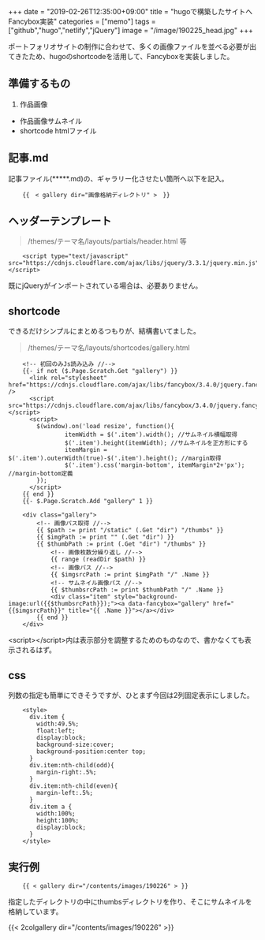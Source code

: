 +++
date = "2019-02-26T12:35:00+09:00"
title = "hugoで構築したサイトへFancybox実装"
categories = ["memo"]
tags = ["github","hugo","netlify","jQuery"]
image = "/image/190225_head.jpg"
+++

ポートフォリオサイトの制作に合わせて、多くの画像ファイルを並べる必要が出てきたため、hugoのshortcodeを活用して、Fancyboxを実装しました。

<!--more-->

## 準備するもの

1. 作品画像
+ 作品画像サムネイル
+ shortcode htmlファイル

## 記事.md

記事ファイル(*****.md)の、ギャラリー化させたい箇所へ以下を記入。

        {{　< gallery dir="画像格納ディレクトリ" >　}}

## ヘッダーテンプレート

> /themes/テーマ名/layouts/partials/header.html 等

        <script type="text/javascript" src="https://cdnjs.cloudflare.com/ajax/libs/jquery/3.3.1/jquery.min.js"></script>

既にjQueryがインポートされている場合は、必要ありません。

## shortcode

できるだけシンプルにまとめるつもりが、結構書いてました。

> /themes/テーマ名/layouts/shortcodes/gallery.html

        <!-- 初回のみJs読み込み //-->
        {{- if not ($.Page.Scratch.Get "gallery") }}
          <link rel="stylesheet" href="https://cdnjs.cloudflare.com/ajax/libs/fancybox/3.4.0/jquery.fancybox.min.css" />
          <script src="https://cdnjs.cloudflare.com/ajax/libs/fancybox/3.4.0/jquery.fancybox.min.js"></script>
          <script>
            $(window).on('load resize', function(){
        			itemWidth = $('.item').width(); //サムネイル横幅取得
        			$('.item').height(itemWidth); //サムネイルを正方形にする
        			itemMargin = $('.item').outerWidth(true)-$('.item').height(); //margin取得
        			$('.item').css('margin-bottom', itemMargin*2+'px'); //margin-bottom定義
            });
          </script>
        {{ end }}
        {{- $.Page.Scratch.Add "gallery" 1 }}

        <div class="gallery">
        	<!-- 画像パス取得 //-->
        	{{ $path := print "/static" (.Get "dir") "/thumbs" }}
        	{{ $imgPath := print "" (.Get "dir") }}
        	{{ $thumbPath := print (.Get "dir") "/thumbs" }}
        		<!-- 画像枚数分繰り返し //-->
        		{{ range (readDir $path) }}
        		<!-- 画像パス //-->
        		{{ $imgsrcPath := print $imgPath "/" .Name }}
        		<!-- サムネイル画像パス //-->
        		{{ $thumbsrcPath := print $thumbPath "/" .Name }}
        		<div class="item" style="background-image:url({{$thumbsrcPath}});"><a data-fancybox="gallery" href="{{$imgsrcPath}}" title="{{ .Name }}"></a></div>
        	{{ end }}
        </div>

\<script\>\</script\>内は表示部分を調整するためのものなので、書かなくても表示されるはず。

## css

列数の指定も簡単にできそうですが、ひとまず今回は2列固定表示にしました。

        <style>
          div.item {
            width:49.5%;
            float:left;
            display:block;
            background-size:cover;
            background-position:center top;
          }
          div.item:nth-child(odd){
            margin-right:.5%;
          }
          div.item:nth-child(even){
            margin-left:.5%;
          }
          div.item a {
            width:100%;
            height:100%;
            display:block;
          }
        </style>

## 実行例

        {{ < gallery dir="/contents/images/190226" > }}

指定したディレクトリの中にthumbsディレクトリを作り、そこにサムネイルを格納しています。

{{< 2colgallery dir="/contents/images/190226" >}}
